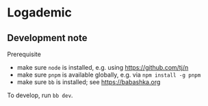 # Logademic

## Development note
Prerequisite
- make sure `node` is installed, e.g. using https://github.com/tj/n
- make sure `pnpm` is available globally, e.g. via `npm install -g pnpm`
- make sure `bb` is installed; see https://babashka.org

To develop, run `bb dev`.